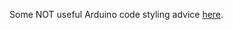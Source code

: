Some NOT useful Arduino code styling advice [here](http://www.arduino.cc/en/Reference/StyleGuide).

